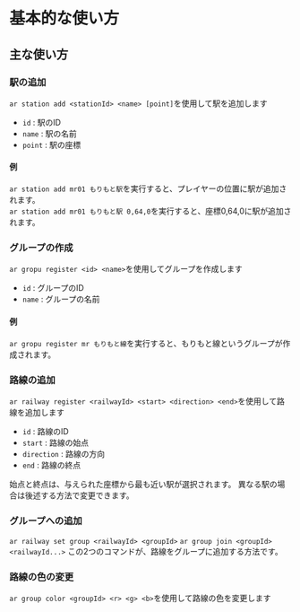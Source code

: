 # 基本的な使い方

## 主な使い方

### 駅の追加

`ar station add <stationId> <name> [point]`を使用して駅を追加します <br>

- `id` : 駅のID
- `name` : 駅の名前
- `point` : 駅の座標

#### 例

`ar station add mr01 もりもと駅`を実行すると、プレイヤーの位置に駅が追加されます。<br>
`ar station add mr01 もりもと駅 0,64,0`を実行すると、座標0,64,0に駅が追加されます。<br>

### グループの作成

`ar gropu register <id> <name>`を使用してグループを作成します

- `id` : グループのID
- `name` : グループの名前

#### 例

`ar gropu register mr もりもと線`を実行すると、もりもと線というグループが作成されます。<br>

### 路線の追加

`ar railway register <railwayId> <start> <direction> <end>`を使用して路線を追加します

- `id` : 路線のID
- `start` : 路線の始点
- `direction` : 路線の方向
- `end` : 路線の終点

始点と終点は、与えられた座標から最も近い駅が選択されます。
異なる駅の場合は後述する方法で変更できます。

### グループへの追加

`ar railway set group <railwayId> <groupId>`
`ar group join <groupId> <railwayId...>`
この2つのコマンドが、路線をグループに追加する方法です。

### 路線の色の変更

`ar group color <groupId> <r> <g> <b>`を使用して路線の色を変更します





